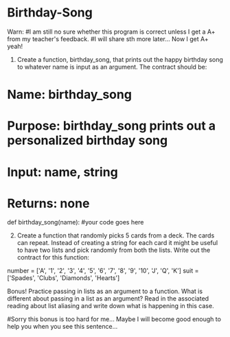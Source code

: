 # Birthday-Song
Warn:
#I am still no sure whether this program is correct unless I get a A+ from my teacher's feedback. 
#I will share sth more later...
Now I get A+ yeah!

1) Create a function, birthday_song, that prints out the happy birthday song to whatever name is input as an argument. The contract should be:
# Name: birthday_song
# Purpose: birthday_song prints out a personalized birthday song
# Input: name, string 
# Returns: none
def birthday_song(name): 
    #your code goes here

2) Create a function that randomly picks 5 cards from a deck. The cards can repeat. Instead of creating a string for each card it might be useful to have two lists and pick randomly from both the lists. Write out the contract for this function:

number = ['A', '1', '2', '3', '4', '5', '6', '7', '8', '9', '10', 'J', 'Q', 'K']
suit = ['Spades', 'Clubs', 'Diamonds', 'Hearts']

Bonus!
Practice passing in lists as an argument to a function. What is different about passing in a list as an argument? Read in the associated reading about list aliasing and write down what is happening in this case.

#Sorry this bonus is too hard for me... Maybe I will become good enough to help you when you see this sentence...

